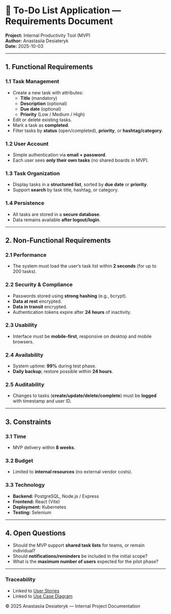 # 📝 To-Do List Application — Requirements Document  
**Project:** Internal Productivity Tool (MVP)  
**Author:** Anastasiia Desiateryk  
**Date:** 2025-10-03  

---

## 1. Functional Requirements  

### 1.1 Task Management  
- Create a new task with attributes:  
  - **Title** (mandatory)  
  - **Description** (optional)  
  - **Due date** (optional)  
  - **Priority** (Low / Medium / High)  
- Edit or delete existing tasks.  
- Mark a task as **completed**.  
- Filter tasks by **status** (open/completed), **priority**, or **hashtag/category**.  

### 1.2 User Account  
- Simple authentication via **email + password**.  
- Each user sees **only their own tasks** (no shared boards in MVP).  

### 1.3 Task Organization  
- Display tasks in a **structured list**, sorted by **due date** or **priority**.  
- Support **search** by task title, hashtag, or category.  

### 1.4 Persistence  
- All tasks are stored in a **secure database**.  
- Data remains available **after logout/login**.  

---

## 2. Non-Functional Requirements  

### 2.1 Performance  
- The system must load the user’s task list within **2 seconds** (for up to 200 tasks).  

### 2.2 Security & Compliance  
- Passwords stored using **strong hashing** (e.g., bcrypt).  
- **Data at rest** encrypted.  
- **Data in transit** encrypted.  
- Authentication tokens expire after **24 hours** of inactivity.  

### 2.3 Usability  
- Interface must be **mobile-first**, responsive on desktop and mobile browsers.  

### 2.4 Availability  
- System uptime: **99%** during test phase.  
- **Daily backup**; restore possible within **24 hours**.  

### 2.5 Auditability  
- Changes to tasks (**create/update/delete/complete**) must be **logged** with timestamp and user ID.  

---

## 3. Constraints  

### 3.1 Time  
- MVP delivery within **8 weeks**.  

### 3.2 Budget  
- Limited to **internal resources** (no external vendor costs).  

### 3.3 Technology  
- **Backend:** PostgreSQL, Node.js / Express  
- **Frontend:** React (Vite)  
- **Deployment:** Kubernetes  
- **Testing:** Selenium  

---

## 4. Open Questions  
- Should the MVP support **shared task lists** for teams, or remain individual?  
- Should **notifications/reminders** be included in the initial scope?  
- What is the **maximum number of users** expected for the pilot phase?  

---
### Traceability
- Linked to [User Stories](./3_UserStories.md)
- Linked to [Use Case Diagram](./4_UseCaseDiagram.md)
  
© 2025 Anastasiia Desiateryk — Internal Project Documentation
